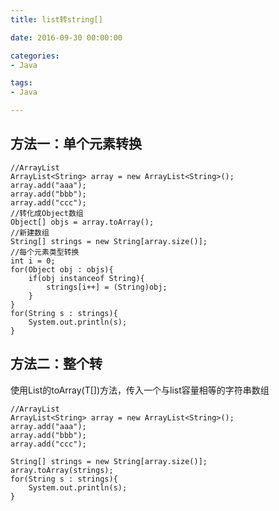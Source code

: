 ```yaml
---
title: list转string[]

date: 2016-09-30 00:00:00

categories:
- Java

tags:
- Java

---
```

## 方法一：单个元素转换

	//ArrayList
	ArrayList<String> array = new ArrayList<String>();
	array.add("aaa");
	array.add("bbb");
	array.add("ccc");
	//转化成Object数组
	Object[] objs = array.toArray();
	//新建数组
	String[] strings = new String[array.size()];
	//每个元素类型转换
	int i = 0;
	for(Object obj : objs){
		if(obj instanceof String){
			strings[i++] = (String)obj;
		}
	}
	for(String s : strings){
		System.out.println(s);
	}


## 方法二：整个转

使用List的toArray(T[])方法，传入一个与list容量相等的字符串数组

	//ArrayList
	ArrayList<String> array = new ArrayList<String>();
	array.add("aaa");
	array.add("bbb");
	array.add("ccc");
	
	String[] strings = new String[array.size()];
	array.toArray(strings);
	for(String s : strings){
		System.out.println(s);
	}
